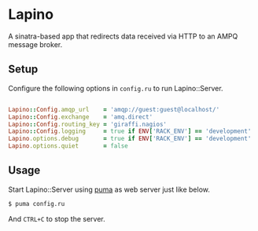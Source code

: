 # Lapino

A sinatra-based app that redirects data received via HTTP to an AMPQ message broker.

## Setup

Configure the following options in `config.ru` to run Lapino::Server.

```ruby

Lapino::Config.amqp_url    = 'amqp://guest:guest@localhost/'
Lapino::Config.exchange    = 'amq.direct'
Lapino::Config.routing_key = 'giraffi.nagios'
Lapino::Config.logging     = true if ENV['RACK_ENV'] == 'development'
Lapino.options.debug       = true if ENV['RACK_ENV'] == 'development'
Lapino.options.quiet       = false

```

## Usage

Start Lapino::Server using [puma](https://github.com/puma/puma/) as web server just like below. 

```bash
$ puma config.ru
```

And `CTRL+C` to stop the server.